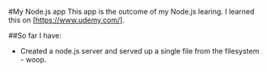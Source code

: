 #My Node.js app
This app is the outcome of my Node.js learing.
I learned this on [https://www.udemy.com/].

##So far I have:
* Created a node.js server and served up a single file from the filesystem - woop.
